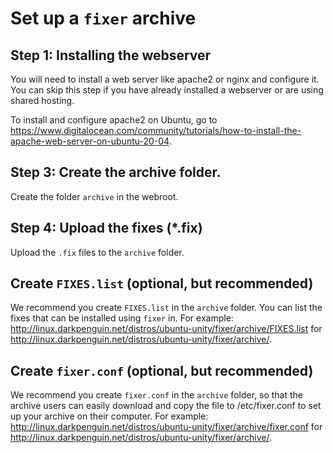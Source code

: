 # Set up a `fixer` archive

## Step 1: Installing the webserver

You will need to install a web server like apache2 or nginx and configure it. You can skip this step if you have already installed a webserver or are using shared hosting.

To install and configure apache2 on Ubuntu, go to https://www.digitalocean.com/community/tutorials/how-to-install-the-apache-web-server-on-ubuntu-20-04.

## Step 3: Create the archive folder.

Create the folder `archive` in the webroot.

## Step 4: Upload the fixes (*.fix)

Upload the `.fix` files to the `archive` folder.

## Create `FIXES.list` (optional, but recommended)

We recommend you create `FIXES.list` in the `archive` folder. You can list the fixes that can be installed using `fixer` in. For example: http://linux.darkpenguin.net/distros/ubuntu-unity/fixer/archive/FIXES.list for http://linux.darkpenguin.net/distros/ubuntu-unity/fixer/archive/.

## Create `fixer.conf` (optional, but recommended)

We recommend you create `fixer.conf` in the `archive` folder, so that the archive users can easily download and copy the file to /etc/fixer.conf to set up your archive on their computer. For example: http://linux.darkpenguin.net/distros/ubuntu-unity/fixer/archive/fixer.conf for http://linux.darkpenguin.net/distros/ubuntu-unity/fixer/archive/.
